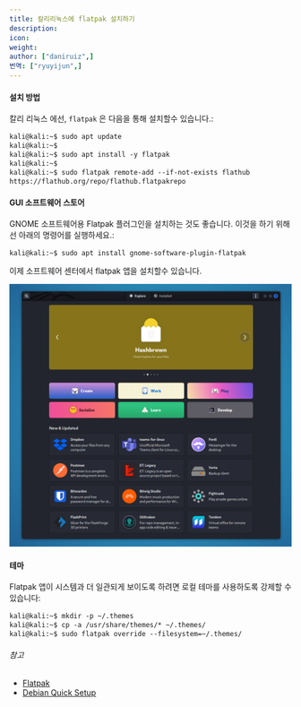 ```yaml
---
title: 칼리리눅스에 flatpak 설치하기
description:
icon:
weight:
author: ["daniruiz",]
번역: ["ryuyijun",]
---
```


#### 설치 방법

칼리 리눅스 에선, `flatpak` 은 다음을 통해 설치할수 있습니다.:

```console
kali@kali:~$ sudo apt update
kali@kali:~$
kali@kali:~$ sudo apt install -y flatpak
kali@kali:~$
kali@kali:~$ sudo flatpak remote-add --if-not-exists flathub https://flathub.org/repo/flathub.flatpakrepo
```

#### GUI 소프트웨어 스토어

GNOME 소프트웨어용 Flatpak 플러그인을 설치하는 것도 좋습니다. 이것을 하기 위해선 아래의 명령어를 실행하세요.:

```console
kali@kali:~$ sudo apt install gnome-software-plugin-flatpak
```

이제 소프트웨어 센터에서 flatpak 앱을 설치할수 있습니다.

![](flatpak-store.png)

#### 테마

Flatpak 앱이 시스템과 더 일관되게 보이도록 하려면 로컬 테마를 사용하도록 강제할 수 있습니다:

```console
kali@kali:~$ mkdir -p ~/.themes
kali@kali:~$ cp -a /usr/share/themes/* ~/.themes/
kali@kali:~$ sudo flatpak override --filesystem=~/.themes/
```

###### 참고

- [Flatpak](https://flatpak.org/)
- [Debian Quick Setup](https://flatpak.org/setup/Debian/)
